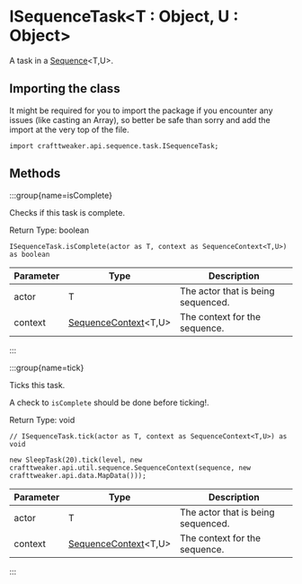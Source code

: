 # ISequenceTask&LT;T : Object, U : Object&GT;

A task in a [Sequence](/vanilla/api/util/sequence/Sequence)&lt;T,U&gt;.

## Importing the class

It might be required for you to import the package if you encounter any issues (like casting an Array), so better be safe than sorry and add the import at the very top of the file.
```zenscript
import crafttweaker.api.sequence.task.ISequenceTask;
```


## Methods

:::group{name=isComplete}

Checks if this task is complete.

Return Type: boolean

```zenscript
ISequenceTask.isComplete(actor as T, context as SequenceContext<T,U>) as boolean
```

| Parameter | Type | Description |
|-----------|------|-------------|
| actor | T | The actor that is being sequenced. |
| context | [SequenceContext](/vanilla/api/util/sequence/SequenceContext)&lt;T,U&gt; | The context for the sequence. |


:::

:::group{name=tick}

Ticks this task.

 A check to `isComplete` should be done before ticking!.

Return Type: void

```zenscript
// ISequenceTask.tick(actor as T, context as SequenceContext<T,U>) as void

new SleepTask(20).tick(level, new crafttweaker.api.util.sequence.SequenceContext(sequence, new crafttweaker.api.data.MapData()));
```

| Parameter | Type | Description |
|-----------|------|-------------|
| actor | T | The actor that is being sequenced. |
| context | [SequenceContext](/vanilla/api/util/sequence/SequenceContext)&lt;T,U&gt; | The context for the sequence. |


:::


